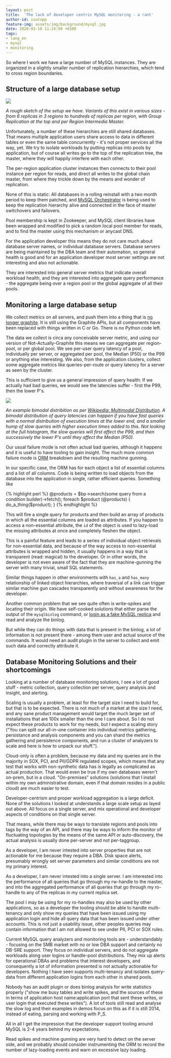 ```yaml
---
layout: post
title:  'The lack of developer centric MySQL monitoring - a rant'
author-id: isotopp
feature-img: assets/img/background/mysql.jpg
date: 2020-03-18 11:24:09 +0100
tags:
- lang_en
- mysql
- monitoring
---
```

So where I work we have a large number of MySQL instances. They are organized in a slightly smaller number of replication hierarchies, which tend to cross region boundaries.

## Structure of a large database setup

![](/uploads/2020/03/mysql-replication-pools.png)

*A rough sketch of the setup we have. Variants of this exist in various sizes - from 6 replicas in 3 regions to hundreds of replicas per region, with Group Replication at the top and per Region Intermedia Master.*

Unfortunately, a number of these hierarchies are still shared databases. That means  multiple application users share access to data in different tables or even the same table concurrently - it's not proper services all the way, yet. We try to isolate workloads by putting replicas into pools by application, but of course all writes go to the top of the replication tree, the master, where they will happily interfere with each other.

The per-region application cluster instances then connects to their pool instance per region for reads, and direct all writes to the global chain master, from where they trickle down by the means and wonder of replication.

None of this is static: All databases in a rolling reinstall with a two month period to keep them patched, and [MySQL Orchestrator](https://github.com/openark/orchestrator) is being used to keep the replication hierarchy alive and connected in the face of master switchovers and failovers.

Pool membership is kept in Zookeeper, and MySQL client libraries have been wrapped and modified to pick a random local pool member for reads, and to find the master using this mechanism or anycast DNS.

For the application developer this means they do not care much about database server names, or individual database servers. Database servers are being maintained by the DBA team and their automation, so general health is good and for an application developer most server settings are not interesting and also not actionable.

They are interested into general server metrics that indicate overall workload health, and they are interested into aggregate query performance - the aggregate being over a region pool or the global aggregate of all their pools.

## Monitoring a large database setup

We collect metrics on all servers, and push them into a thing that is [no longer graphite](https://archive.fosdem.org/2017/schedule/event/graphite_at_scale/). It is still using the Graphite APIs, but all components have been replaced with things written in C or Go. There is no Python code left.

The data we collect is circa any conceivable server metric, and using our version of Not-Actually-Graphite this means we can aggregate per region-pool, or per global pool. We see per-user query latency of a pool, individually per server, or aggregated per pool, the Median (P50) or the P99 or anything else interesting. We also, from the application clusters, collect some aggregate metrics like queries-per-route or query latency for a server as seen by the cluster.

This is sufficient to give us a general impression of query health: If we actually had bad queries, we would see the latencies suffer - first the P99, then the lower P's.

![](/uploads/2020/03/mysql-replication-bimodal.png)

*An example bimodal distribition as per [Wikipedia: Multimodal Distribution](https://en.wikipedia.org/wiki/Multimodal_distribution#Mixture_of_two_normal_distributions). A bimodal distribution of query latencies can happen if you have fast queries with a normal distribution of execution times at the lower end, and a smaller hump of slow queries with higher execution times added to this. Not looking at the full histogram, the slow queries will first affect the P99, and then successively the lower P's until they affect the Median (P50).*

Our usual failure mode is not often actual bad queries, although it happens and it is useful to have tooling to gain insight. The much more common failure mode is [ORM](https://en.wikipedia.org/wiki/Object-relational_mapping) breakdown and the resulting machine gunning.

In our specific case, the ORM has for each object a list of essential columns and a list of all columns. Code is being written to load objects from the database into the application in single, rather efficient queries. Something like 

{% highlight perl %}
@products = $bp->search(some query from a condition builder)->fetch();
foreach $product (@products) {
  do_a_thing($product);
}
{% endhighlight %}

This will fire a single query for products and then build an array of products in which all the essential columns are loaded as attributes. If you happen to access a non-essential attribute, the `id` of the object is used to lazy-load the missing attributes at once and completely fleshen the object.

This is a painful feature and leads to a series of individual object retrievals for non-essential data, and because of the way access to non-essential attributes is wrapped and hidden, it usually happens in a way that is transparent (read: magical) to the developer. Or in other words, the developer is not even aware of the fact that they are machine-gunning the server with many trivial, small SQL statements.

Similar things happen in other environments with `has_a` and `has_many` relationship of linked object hierarchies, where traversal of a link can trigger similar machine gun cascades transparently and without awareness for the developer.

Another common problem that we see quite often is write-spikes and locating their origin. We have self-cooked solutions that either parse the output of the `mysqlbinlog` command, or [login as a fake MySQL replica](https://github.com/mysql-time-machine/replicator) and read and analyze the binlog.

But while they can do things with data that is present in the binlog, a lot of information is not present there - among them user and actual source of the commands. It would need an audit plugin in the server to collect and emit such data and correctly attribute it.

## Database Monitoring Solutions and their shortcomings

Looking at a number of database monitoring solutions, I see a lot of good stuff - metric collection, query collection per server, query analysis and insight, and alerting.

Scaling is usually a problem, at least for the target size I need to build for, but that is to be expected. There is not much of a market at the size I need, and any sane product management would target the much larger set of installations that are 100x smaller than the one I care about. So I do not expect these products to work for my needs, but I expect a scaling story ("You can split our all-in-one container into individual metrics gathering, persistance and analysis components and you can shard the metrics gathering and persistence components, and run a cluster of analyzers to scale and here is how to unpack our stuff.").

Cloud-only is often a problem, because my data and my queries are in the majority in SOX, PCI, and PII/GDPR regulated scopes, which means that any test that works with non-synthetic data has is legally as complicated as actual production. That would even be true if my own databases weren't on-prem, but in a cloud. "On-premises" solutions (solutions that I install within my own administrative domain, even if that domain resides in a public cloud) are much easier to test.

Developer-centrism and proper workload aggregation is a large deficit. None of the solutions I looked at understands a large scale setup as layed out above. All focus on a single server, and mix operational and developer aspects of conditions on that single server.

That means, while there may be ways to translate regions and pools into tags by the way of an API, and there may be ways to inform the monitor of fluctuating topologies by the means of the same API or auto-discovery, the actual analysis is usually done per-server and not per-taggroup.

As a developer, I am never intested into server properties that are not actionable for me because they require a DBA. Disk space alerts, presumably wrongly set server parameters and similar conditions are not my primary interest.

As a developer, I am never intested into a single server. I am interested into the performance of all queries that go through my rw-handle to the master, and into the aggregated performance of all queries that go through my ro-handle to any of the replicas in my current replica set.

The pool I may be using for my ro-handles may also be used by other applications, so as a developer the tooling should be able to handle multi-tenancy and only show my queries that have been issued using my application login and hide all query data that has been issued under other accounts. This is not just a usability issue, other peoples queries may contain information that I am not allowed to see under PII, PCI or SOX rules.

Current MySQL query analyzers and monitoring tools are - understandably - focusing on the SMB market with no or low DBA support and certainly no DB-SRE support. They focus on individual servers, and do not aggregate workloads along user logins or handle-pool distributions. They mix up alerts for operational DBAs and problems that interest developers, and consequently a lot of information presented is not actually actionable for developers. Nothing I have seen supports multi-tenancy and isolates query-data from different application logins from each other in shared pools.

Nobody has an audit plugin or does binlog analysis for write statistics properly ("show me busy tables and write spikes, and the sources of these in terms of application host name:application port that sent these writes, or user login that executed these writes"). A lot of tools still read and analyse the slow log and their examples in demos focus on this as if it is still 2014, instead of eating, parsing and working with P_S.

All in all I get the impression that the developer support tooling around MySQL is 2-4 years behind my expectations.

Read spikes and machine gunning are very hard to detect on the server side, and we probably should consider instrumenting the ORM to record the number of lazy-loading events and warn on excessive lazy loading.